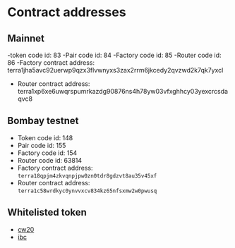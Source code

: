 # Contract addresses

## Mainnet

-token code id: 83
-Pair code id: 84
-Factory code id: 85
-Router code id: 86
-Factory contract address: terra1jha5avc92uerwp9qzx3flvwnyxs3zax2rrm6jkcedy2qvzwd2k7qk7yxcl
- Router contract address: terra1xp6xe6uwqrspumrkazdg90876ns4h78yw03vfxghhcy03yexcrcsdaqvc8

## Bombay testnet

- Token code id: 148
- Pair code id: 155
- Factory code id: 154
- Router code id: 63814
- Factory contract address: `terra18qpjm4zkvqnpjpw0zn0tdr8gdzvt8au35v45xf`
- Router contract address: `terra1c58wrdkyc0ynvvxcv834kz65nfsxmw2w0pwusq`

## Whitelisted token
- [cw20](https://github.com/terra-money/assets/blob/master/cw20/tokens.js)
- [ibc](https://github.com/terra-money/assets/blob/master/ibc/tokens.js)
